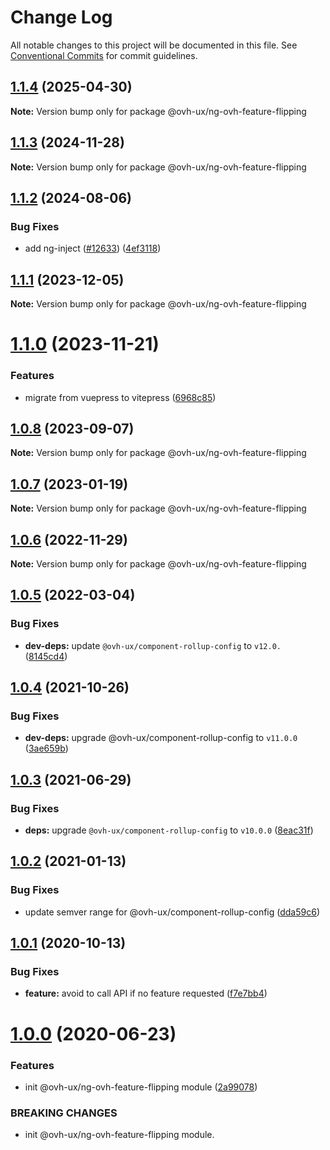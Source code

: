 # Change Log

All notable changes to this project will be documented in this file.
See [Conventional Commits](https://conventionalcommits.org) for commit guidelines.

## [1.1.4](https://github.com/ovh/manager/compare/@ovh-ux/ng-ovh-feature-flipping@1.1.3...@ovh-ux/ng-ovh-feature-flipping@1.1.4) (2025-04-30)

**Note:** Version bump only for package @ovh-ux/ng-ovh-feature-flipping





## [1.1.3](https://github.com/ovh/manager/compare/@ovh-ux/ng-ovh-feature-flipping@1.1.2...@ovh-ux/ng-ovh-feature-flipping@1.1.3) (2024-11-28)

**Note:** Version bump only for package @ovh-ux/ng-ovh-feature-flipping





## [1.1.2](https://github.com/ovh/manager/compare/@ovh-ux/ng-ovh-feature-flipping@1.1.1...@ovh-ux/ng-ovh-feature-flipping@1.1.2) (2024-08-06)


### Bug Fixes

* add ng-inject ([#12633](https://github.com/ovh/manager/issues/12633)) ([4ef3118](https://github.com/ovh/manager/commit/4ef3118e4f1b845023e893353ae2a4955623a2d8))





## [1.1.1](https://github.com/ovh/manager/compare/@ovh-ux/ng-ovh-feature-flipping@1.1.0...@ovh-ux/ng-ovh-feature-flipping@1.1.1) (2023-12-05)

**Note:** Version bump only for package @ovh-ux/ng-ovh-feature-flipping





# [1.1.0](https://github.com/ovh/manager/compare/@ovh-ux/ng-ovh-feature-flipping@1.0.8...@ovh-ux/ng-ovh-feature-flipping@1.1.0) (2023-11-21)


### Features

* migrate from vuepress to vitepress ([6968c85](https://github.com/ovh/manager/commit/6968c85f00e19c41bc240abb37a50e9dacf9c5e5))





## [1.0.8](https://github.com/ovh/manager/compare/@ovh-ux/ng-ovh-feature-flipping@1.0.7...@ovh-ux/ng-ovh-feature-flipping@1.0.8) (2023-09-07)

**Note:** Version bump only for package @ovh-ux/ng-ovh-feature-flipping





## [1.0.7](https://github.com/ovh/manager/compare/@ovh-ux/ng-ovh-feature-flipping@1.0.6...@ovh-ux/ng-ovh-feature-flipping@1.0.7) (2023-01-19)

**Note:** Version bump only for package @ovh-ux/ng-ovh-feature-flipping





## [1.0.6](https://github.com/ovh/manager/compare/@ovh-ux/ng-ovh-feature-flipping@1.0.5...@ovh-ux/ng-ovh-feature-flipping@1.0.6) (2022-11-29)

**Note:** Version bump only for package @ovh-ux/ng-ovh-feature-flipping





## [1.0.5](https://github.com/ovh/manager/compare/@ovh-ux/ng-ovh-feature-flipping@1.0.4...@ovh-ux/ng-ovh-feature-flipping@1.0.5) (2022-03-04)


### Bug Fixes

* **dev-deps:** update `@ovh-ux/component-rollup-config` to `v12.0.` ([8145cd4](https://github.com/ovh/manager/commit/8145cd44a34cec071db4b5267182705625951077))



## [1.0.4](https://github.com/ovh/manager/compare/@ovh-ux/ng-ovh-feature-flipping@1.0.3...@ovh-ux/ng-ovh-feature-flipping@1.0.4) (2021-10-26)


### Bug Fixes

* **dev-deps:** upgrade @ovh-ux/component-rollup-config to `v11.0.0` ([3ae659b](https://github.com/ovh/manager/commit/3ae659bea59244fd5660375b9dac52055cc374b0))



## [1.0.3](https://github.com/ovh/manager/compare/@ovh-ux/ng-ovh-feature-flipping@1.0.2...@ovh-ux/ng-ovh-feature-flipping@1.0.3) (2021-06-29)


### Bug Fixes

* **deps:** upgrade `@ovh-ux/component-rollup-config` to `v10.0.0` ([8eac31f](https://github.com/ovh/manager/commit/8eac31f81e46d1570c131cf55788d6435842ab6d))



## [1.0.2](https://github.com/ovh/manager/compare/@ovh-ux/ng-ovh-feature-flipping@1.0.1...@ovh-ux/ng-ovh-feature-flipping@1.0.2) (2021-01-13)


### Bug Fixes

* update semver range for @ovh-ux/component-rollup-config ([dda59c6](https://github.com/ovh/manager/commit/dda59c6b71cb4ad9ab98f06a0bf995a7eb45a1d9))



## [1.0.1](https://github.com/ovh/manager/compare/@ovh-ux/ng-ovh-feature-flipping@1.0.0...@ovh-ux/ng-ovh-feature-flipping@1.0.1) (2020-10-13)


### Bug Fixes

* **feature:** avoid to call API if no feature requested ([f7e7bb4](https://github.com/ovh/manager/commit/f7e7bb446bed2168def93379fb4efbf59fa65e30))



# [1.0.0](https://github.com/ovh/manager/compare/@ovh-ux/ng-ovh-feature-flipping@0.0.0...@ovh-ux/ng-ovh-feature-flipping@1.0.0) (2020-06-23)


### Features

* init @ovh-ux/ng-ovh-feature-flipping module ([2a99078](https://github.com/ovh/manager/commit/2a990784212a27e15ba4d2e30c54c72c8a8da59c))


### BREAKING CHANGES

* init @ovh-ux/ng-ovh-feature-flipping module.
